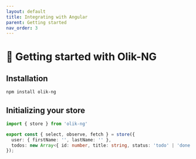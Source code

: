 ```yaml
---
layout: default
title: Integrating with Angular
parent: Getting started
nav_order: 3
---
```


# 🐤 Getting started with <b>Olik-NG</b>


## Installation
```bash
npm install olik-ng
```

## Initializing your store
```ts
import { store } from 'olik-ng'

export const { select, observe, fetch } = store({
  user: { firstName: '', lastName: '' },
  todos: new Array<{ id: number, title: string, status: 'todo' | 'done' }>(),
});
```
